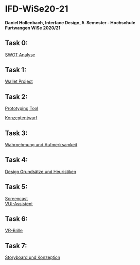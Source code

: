 # IFD-WiSe20-21
<h4>Daniel Hollenbach, Interface Design, 5. Semester - Hochschule Furtwangen WiSe 2020/21</h4>

<h2>Task 0:</h2> 
<a href="https://github.com/Danielh96/IFD-WiSe20-21/blob/main/Aufgabe%200/SWOT%20Daniel%20Hollenbach.pdf">SWOT Analyse</a>

<h2>Task 1:</h2> 
<a href="https://github.com/Danielh96/IFD-WiSe20-21/raw/main/Aufgabe%201/Wallet%20Project.pdf">Wallet Project</a>

<h2>Task 2:</h2> 
<a href="https://github.com/Danielh96/IFD-WiSe20-21/blob/main/2.%20Aufgabe/2-1.md">Prototyping Tool</a>

<a href="https://github.com/Danielh96/IFD-WiSe20-21/raw/main/2.2/Konzeptentwurf.pdf">Konzeptentwurf</a>

<h2>Task 3:</h2>
<a href="https://www.figma.com/proto/NlD4Znjb7mbpTYA64sPL9a/HFU-Intranet?node-id=0%3A1">Wahrnehmung und Aufmerksamkeit</a>

<h2>Task 4:</h2>
<a href="https://github.com/Danielh96/IFD-WiSe20-21/blob/main/Aufgabe%204/Flowchart_VUI.png">Design Grundsätze und Heuristiken</a>

<h2>Task 5:</h2>
<a href="https://webuser.hs-furtwangen.de/~hollenba/IFD/Aufgabe%205/Video.mp4">Screencast</a>
<br>
<a href="https://webuser.hs-furtwangen.de/~hollenba/IFD/Aufgabe%205/playground-artyom.html">VUI-Assistent</a>

<h2>Task 6:</h2>
<a href="https://github.com/Danielh96/IFD-WiSe20-21/blob/main/Aufgabe%207/VR-Brille.pdf">VR-Brille</a>

<h2>Task 7:</h2>
<a href="https://github.com/Danielh96/IFD-WiSe20-21/blob/main/Aufgabe%208/8.md">Storyboard und Konzeption</a>

